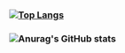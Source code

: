 ### [![Top Langs](https://github-readme-stats.vercel.app/api/top-langs/?username=abc-0886kAX-code&layout=compact)](https://github.com/abc-0886kAX-code/)
### ![Anurag's GitHub stats](https://github-readme-stats.vercel.app/api?username=abc-0886kAX-code&show_icons=true&theme=radical)

<!--
**abc-0886kAX-code/abc-0886kAX-code** is a ✨ _special_ ✨ repository because its `README.md` (this file) appears on your GitHub profile.

Here are some ideas to get you started:

- 🔭 I’m currently working on ...
- 🌱 I’m currently learning ...
- 👯 I’m looking to collaborate on ...
- 🤔 I’m looking for help with ...
- 💬 Ask me about ...
- 📫 How to reach me: ...
- 😄 Pronouns: ...
- ⚡ Fun fact: ...
-->
